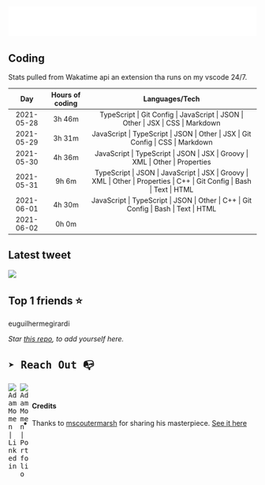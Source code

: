 
![test image size](/assets/welcome_message.gif)

## Coding
Stats pulled from Wakatime api an extension tha runs on my vscode 24/7.

|Day|Hours of coding|Languages/Tech|
|:-:|:-:|:-:|
|2021-05-28|3h 46m|TypeScript &#124; Git Config &#124; JavaScript &#124; JSON &#124; Other &#124; JSX &#124; CSS &#124; Markdown|
|2021-05-29|3h 31m|JavaScript &#124; TypeScript &#124; JSON &#124; Other &#124; JSX &#124; Git Config &#124; CSS &#124; Markdown|
|2021-05-30|4h 36m|JavaScript &#124; TypeScript &#124; JSON &#124; JSX &#124; Groovy &#124; XML &#124; Other &#124; Properties|
|2021-05-31|9h 6m|TypeScript &#124; JSON &#124; JavaScript &#124; JSX &#124; Groovy &#124; XML &#124; Other &#124; Properties &#124; C++ &#124; Git Config &#124; Bash &#124; Text &#124; HTML|
|2021-06-01|4h 30m|JavaScript &#124; TypeScript &#124; JSON &#124; Other &#124; C++ &#124; Git Config &#124; Bash &#124; Text &#124; HTML|
|2021-06-02|0h 0m||

## Latest tweet
[<img src="<tweet-image-url>" width="400">](<tweet-url>)

## Top 1 friends ⭐️
euguilhermegirardi

*Star [this repo](https://github.com/AdamMomen/AdamMomen), to add yourself here.*


<samp>

## ➤ Reach Out :mailbox_with_no_mail:

>
  <a href="https://www.linkedin.com/in/adam-momen-99596275/">
     <img align="left" alt="Adam Momen | Linkedin" width="24px" src="./assets/Linkedin.svg" />
   </a>

   <a href="https://adammomen.com/">
     <img align="left" alt="Adam Momen | Portfolio" width="24px" src="./assets/web.svg" />
   </a>

</samp>

<br>

#### Credits
* Thanks to [mscoutermarsh](https://github.com/mscoutermarsh) for sharing his masterpiece. [See it here](https://github.com/mscoutermarsh/mscoutermarsh)